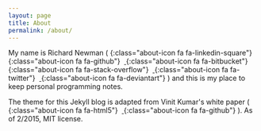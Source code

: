 ```yaml
---
layout: page
title: About
permalink: /about/
---
```


My name is Richard Newman ( [ ](https://www.linkedin.com/in/richardnewman24/){:class="about-icon fa fa-linkedin-square"}&nbsp;&nbsp;[ ](https://github.com/rdnewman){:class="about-icon fa fa-github"}&nbsp;&nbsp;[ ](https://bitbucket.org/rdnewman){:class="about-icon fa fa-bitbucket"}&nbsp;&nbsp;[ ](http://stackoverflow.com/users/3137549){:class="about-icon fa fa-stack-overflow"}&nbsp;&nbsp;[ ](https://twitter.com/rdnewman){:class="about-icon fa fa-twitter"}&nbsp;&nbsp;[ ](http://rdnewman.deviantart.com/){:class="about-icon fa fa-deviantart"} ) and this is my place to keep personal programming notes.

The theme for this Jekyll blog is adapted from Vinit Kumar's white paper ( [ ](http://vinitkumar.me/white-paper/){:class="about-icon fa fa-html5"}&nbsp;&nbsp;[ ](https://github.com/vinitkumar/white-paper){:class="about-icon fa fa-github"} ).  As of 2/2015, MIT license.
